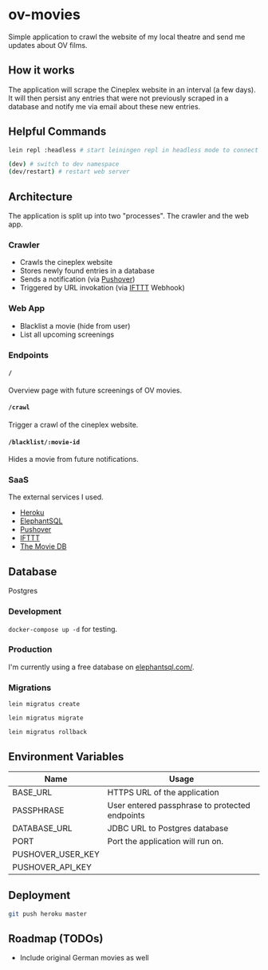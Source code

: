 # ov-movies

Simple application to crawl the website of my local theatre and send me updates about OV films.

## How it works

The application will scrape the Cineplex website in an interval (a few days).
It will then persist any entries that were not previously scraped in a database and notify me via email about these new entries.

## Helpful Commands

```bash
lein repl :headless # start leiningen repl in headless mode to connect to (e.g. from Cursive)

(dev) # switch to dev namespace
(dev/restart) # restart web server
```

## Architecture

The application is split up into two "processes". The crawler and the web app.

### Crawler

- Crawls the cineplex website
- Stores newly found entries in a database
- Sends a notification (via [Pushover](https://pushover.net/))
- Triggered by URL invokation (via [IFTTT](https://ifttt.com/my_applets) Webhook)

### Web App

- Blacklist a movie (hide from user)
- List all upcoming screenings

### Endpoints

#### `/`

Overview page with future screenings of OV movies.

#### `/crawl`

Trigger a crawl of the cineplex website.

#### `/blacklist/:movie-id`

Hides a movie from future notifications.

### SaaS

The external services I used.

- [Heroku](https://heroku.com)
- [ElephantSQL](https://www.elephantsql.com/)
- [Pushover](https://pushover.net/)
- [IFTTT](https://ifttt.com/my_applets)
- [The Movie DB](https://www.themoviedb.org/)


## Database

Postgres

### Development

`docker-compose up -d` for testing.

### Production

I'm currently using a free database on [elephantsql.com/](https://www.elephantsql.com/).

### Migrations

`lein migratus create`

`lein migratus migrate`

`lein migratus rollback`

## Environment Variables

| Name | Usage | 
| ------------- |-------------|
| BASE_URL | HTTPS URL of the application |
| PASSPHRASE | User entered passphrase to protected endpoints |
| DATABASE_URL | JDBC URL to Postgres database |
| PORT | Port the application will run on. |
| PUSHOVER_USER_KEY  | |
| PUSHOVER_API_KEY  | |

## Deployment

````bash
git push heroku master
```` 

## Roadmap (TODOs)

- Include original German movies as well